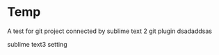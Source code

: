 # Temp
A test for git project connected by sublime text 2 git plugin
dsadaddsas

sublime text3 setting